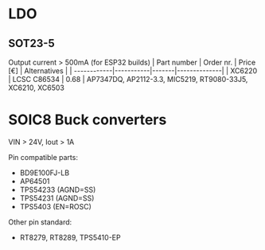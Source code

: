 # LDO
## SOT23-5
Output current > 500mA (for ESP32 builds)
| Part number | Order nr. | Price \[€\] | Alternatives |
| ------------|-----------|-------|--------------|
| XC6220 | LCSC C86534 | 0.68 | AP7347DQ, AP2112-3.3, MIC5219, RT9080-33J5, XC6210, XC6503

# SOIC8 Buck converters
VIN > 24V, Iout > 1A

Pin compatible parts:
* BD9E100FJ-LB
* AP64501
* TPS54233 (AGND=SS)
* TPS54231 (AGND=SS)
* TPS5403 (EN=ROSC)

Other pin standard:
* RT8279, RT8289, TPS5410-EP


